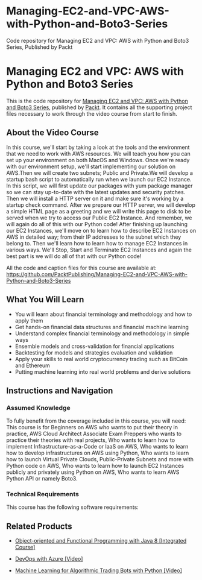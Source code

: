 # Managing-EC2-and-VPC-AWS-with-Python-and-Boto3-Series
Code repository for Managing EC2 and VPC: AWS with Python and Boto3 Series, Published by Packt
# Managing EC2 and VPC: AWS with Python and Boto3 Series
This is the code repository for [Managing EC2 and VPC: AWS with Python and Boto3 Series](https://www.packtpub.com/application-development/machine-learning-algorithmic-trading-bots-python-video?utm_source=github&utm_medium=repository&utm_campaign=9781789951165), published by [Packt](https://www.packtpub.com/?utm_source=github). It contains all the supporting project files necessary to work through the video course from start to finish.
## About the Video Course
In this course, we'll start by taking a look at the tools and the environment that we need to work with AWS resources. We will teach you how you can set up your environment on both MacOS and Windows. Once we're ready with our environment setup, we'll start implementing our solution on AWS.Then we will create two subnets; Public and Private.We will develop a startup bash script to automatically run when we launch our EC2 Instance. In this script, we will first update our packages with yum package manager so we can stay up-to-date with the latest updates and security patches. Then we will install a HTTP server on it and make sure it's working by a startup check command. After we prepare our HTTP server, we will develop a simple HTML page as a greeting and we will write this page to disk to be served when we try to access our Public EC2 Instance. And remember, we will again do all of this with our Python code!
After finishing up launching our EC2 Instances, we'll move on to learn how to describe EC2 Instances on AWS in detailed way; from their IP addresses to the subnet which they belong to. Then we'll learn how to learn how to manage EC2 Instances in various ways. We'll Stop, Start and Terminate EC2 Instances and again the best part is we will do all of that with our Python code!

All the code and caption files for this course are available at: https://github.com/PacktPublishing/Managing-EC2-and-VPC-AWS-with-Python-and-Boto3-Series

<H2>What You Will Learn</H2>
<DIV class=book-info-will-learn-text>
<UL>
<LI>You will learn about financial terminology and methodology and how to apply them 
<LI>Get hands-on financial data structures and financial machine learning 
<LI>Understand complex financial terminology and methodology in simple ways 
<LI>Ensemble models and cross-validation for financial applications 
<LI>Backtesting for models and strategies evaluation and validation 
<LI>Apply your skills to real world<SPAN style="BACKGROUND-COLOR: transparent"> cryptocurrency trading such as BitCoin and Ethereum</SPAN> 
<LI>Putting machine learning into real world<SPAN style="BACKGROUND-COLOR: transparent"> problems and derive solutions</SPAN> </LI></UL></DIV>

## Instructions and Navigation
### Assumed Knowledge
To fully benefit from the coverage included in this course, you will need:<br/>
This course is for Beginners on AWS who wants to put their theory in practice, AWS Cloud Architect Associate Exam Preppers who wants to practice their theories with real projects, Who wants to learn how to implement Infrastructure-as-a-Code or IaaS on AWS, Who wants to learn how to develop infrastructures on AWS using Python, Who wants to learn how to launch Virtual Private Clouds, Public-Private Subnets and more with Python code on AWS, Who wants to learn how to launch EC2 Instances publicly and privately using Python on AWS, Who wants to learn AWS Python API or namely Boto3.
### Technical Requirements
This course has the following software requirements:<br/>
   

## Related Products
* [Object-oriented and Functional Programming with Java 8 [Integrated Course]](https://www.packtpub.com/application-development/machine-learning-algorithmic-trading-bots-python-video?utm_source=github&utm_medium=repository&utm_campaign=9781789951165)

* [DevOps with Azure [Video]](https://www.packtpub.com/application-development/machine-learning-algorithmic-trading-bots-python-video?utm_source=github&utm_medium=repository&utm_campaign=9781789951165)

* [Machine Learning for Algorithmic Trading Bots with Python [Video]](https://www.packtpub.com/application-development/machine-learning-algorithmic-trading-bots-python-video?utm_source=github&utm_medium=repository&utm_campaign=9781789951165)

